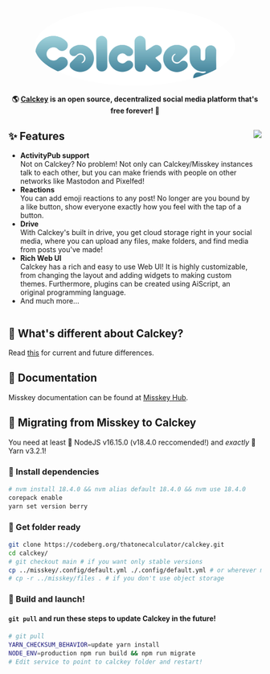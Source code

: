 <div align="center">
<a href="https://stop.voring.me/">
	<img src="./assets/title_float.svg" alt="Calckey logo" style="border-radius:50%" width="400"/>
</a>

**🌎 **[Calckey](https://stop.voring.me/)** is an open source, decentralized social media platform that's free forever! 🚀**

</div>

<div>

<img src="https://pool.jortage.com/voringme/misskey/e7cd2a17-8b23-4e1e-b5cf-709480c623e2.png" align="right" height="320px"/>

## ✨ Features

<!-- TODO: REDO ME! -->

- **ActivityPub support**\
Not on Calckey? No problem! Not only can Calckey/Misskey instances talk to each other, but you can make friends with people on other networks like Mastodon and Pixelfed!
- **Reactions**\
You can add emoji reactions to any post! No longer are you bound by a like button, show everyone exactly how you feel with the tap of a button.
- **Drive**\
With Calckey's built in drive, you get cloud storage right in your social media, where you can upload any files, make folders, and find media from posts you've made!
- **Rich Web UI**\
	Calckey has a rich and easy to use Web UI!
	It is highly customizable, from changing the layout and adding widgets to making custom themes.
	Furthermore, plugins can be created using AiScript, an original programming language.
- And much more...

</div>

<div style="clear: both;"></div>

## 🤔 What's different about Calckey?

Read [this](./CALCKEY.md) for current and future differences.

## 📝 Documentation

Misskey documentation can be found at [Misskey Hub](https://misskey-hub.net/).

## 🚚 Migrating from Misskey to Calckey

You need at least 🐢 NodeJS v16.15.0 (v18.4.0 reccomended!) and *exactly* 🧶 Yarn v3.2.1!

### 📩 Install dependencies

```sh
# nvm install 18.4.0 && nvm alias default 18.4.0 && nvm use 18.4.0
corepack enable
yarn set version berry
```

### 👀 Get folder ready

```sh
git clone https://codeberg.org/thatonecalculator/calckey.git
cd calckey/
# git checkout main # if you want only stable versions
cp ../misskey/.config/default.yml ./.config/default.yml # or wherever misskey folder is
# cp -r ../misskey/files . # if you don't use object storage
```

### 🚀 Build and launch!

#### `git pull` and run these steps to update Calckey in the future!

```sh
# git pull
YARN_CHECKSUM_BEHAVIOR=update yarn install
NODE_ENV=production npm run build && npm run migrate
# Edit service to point to calckey folder and restart!
```
